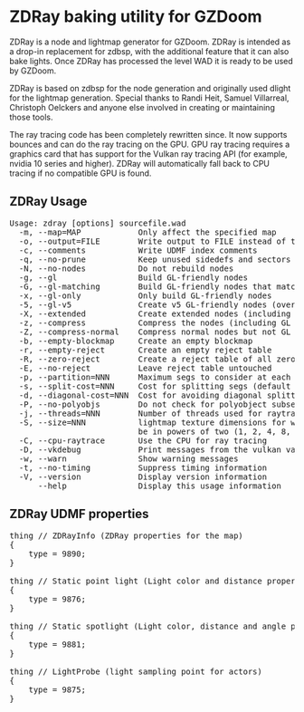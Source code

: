 
# ZDRay baking utility for GZDoom

ZDRay is a node and lightmap generator for GZDoom. ZDRay is intended as a drop-in replacement for zdbsp, with the additional feature
that it can also bake lights. Once ZDRay has processed the level WAD it is ready to be used by GZDoom.

ZDRay is based on zdbsp for the node generation and originally used dlight for the lightmap generation. Special thanks to Randi Heit,
Samuel Villarreal, Christoph Oelckers and anyone else involved in creating or maintaining those tools.

The ray tracing code has been completely rewritten since. It now supports bounces and can do the ray tracing on the GPU. GPU ray
tracing requires a graphics card that has support for the Vulkan ray tracing API (for example, nvidia 10 series and higher). ZDRay
will automatically fall back to CPU tracing if no compatible GPU is found.

## ZDRay Usage

<pre>
Usage: zdray [options] sourcefile.wad
  -m, --map=MAP            Only affect the specified map
  -o, --output=FILE        Write output to FILE instead of tmp.wad
  -c, --comments           Write UDMF index comments
  -q, --no-prune           Keep unused sidedefs and sectors
  -N, --no-nodes           Do not rebuild nodes
  -g, --gl                 Build GL-friendly nodes
  -G, --gl-matching        Build GL-friendly nodes that match normal nodes
  -x, --gl-only            Only build GL-friendly nodes
  -5, --gl-v5              Create v5 GL-friendly nodes (overriden by -z and -X)
  -X, --extended           Create extended nodes (including GL nodes, if built)
  -z, --compress           Compress the nodes (including GL nodes, if built)
  -Z, --compress-normal    Compress normal nodes but not GL nodes
  -b, --empty-blockmap     Create an empty blockmap
  -r, --empty-reject       Create an empty reject table
  -R, --zero-reject        Create a reject table of all zeroes
  -E, --no-reject          Leave reject table untouched
  -p, --partition=NNN      Maximum segs to consider at each node (default 64)
  -s, --split-cost=NNN     Cost for splitting segs (default 8)
  -d, --diagonal-cost=NNN  Cost for avoiding diagonal splitters (default 16)
  -P, --no-polyobjs        Do not check for polyobject subsector splits
  -j, --threads=NNN        Number of threads used for raytracing (default 64)
  -S, --size=NNN           lightmap texture dimensions for width and height must
                           be in powers of two (1, 2, 4, 8, 16, etc)
  -C, --cpu-raytrace       Use the CPU for ray tracing
  -D, --vkdebug            Print messages from the vulkan validation layer
  -w, --warn               Show warning messages
  -t, --no-timing          Suppress timing information
  -V, --version            Display version information
      --help               Display this usage information
</pre>

## ZDRay UDMF properties

<pre>
thing // ZDRayInfo (ZDRay properties for the map)
{
	type = 9890;
}

thing // Static point light (Light color and distance properties use the same args as dynamic lights)
{
	type = 9876;
}

thing // Static spotlight (Light color, distance and angle properties use the same args as dynamic lights)
{
	type = 9881;
}

thing // LightProbe (light sampling point for actors)
{
	type = 9875;
}
</pre>
